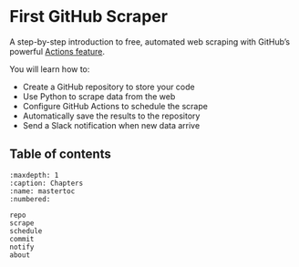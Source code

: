 ```{include} _templates/nav.html
```

# First GitHub Scraper

A step-by-step introduction to free, automated web scraping with GitHub’s powerful [Actions feature](https://github.com/features/actions).

You will learn how to:

* Create a GitHub repository to store your code
* Use Python to scrape data from the web
* Configure GitHub Actions to schedule the scrape
* Automatically save the results to the repository
* Send a Slack notification when new data arrive

## Table of contents

```{toctree}
:maxdepth: 1
:caption: Chapters
:name: mastertoc
:numbered:

repo
scrape
schedule
commit
notify
about
```